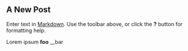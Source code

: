 ## A New Post

Enter text in [Markdown](http://daringfireball.net/projects/markdown/). Use the toolbar above, or click the **?** button for formatting help.

Lorem ipsum **foo** __bar

